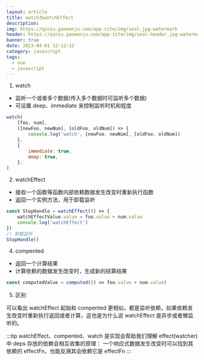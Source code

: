 ```yaml
---
layout: article
title: watch与watchEffect
description: 
img: https://qiniu.gaowenju.com/app-site/img/seal.jpg-watermark
header: https://qiniu.gaowenju.com/app-site/img/seal-header.jpg-watermark
banner: true
date: 2023-04-01 12:12:12
category: javascript
tags:
  - vue
  - javascript
---
```


1. watch

-   监听一个或者多个数据(传入多个数据时可监听多个数据)
-   可设置 deep、immediate 来控制监听时机和程度

```javascript
watch(
    [foo, num],
    ([newFoo, newNum], [oldFoo, oldNum]) => {
        console.log('watch', [newFoo, newNum], [oldFoo, oldNum])
    },
    {
        immediate: true,
        deep: true,
    },
)
```

2. watchEffect

-   接收一个函数等函数内部依赖数据发生改变时重新执行函数
-   返回一个实例方法，用于卸载监听

```javascript
const StopHandle = watchEffect(() => {
    watchEffectValue.value = foo.value + num.value
    console.log('watchEffect')
})
// 卸载监听
StopHandle()
```

4. compented

-   返回一个计算结果
-   计算依赖的数据发生改变时，生成新的结算结果

```javascript
const computedValue = computed(() => foo.value + num.value)
```

5. 区别

可以看出 watchEffect 起始和 compented 更相似，都是监听依赖，如果依赖发生改变时重新执行返回或者计算，这也是为什么说 watchEffect 是异步或者懒监听的。

:::tip
watchEffect、compented、watch 是实现会帮助我们理解 effect(watcher)中 deps 存放的依赖会相互收集的原理：
一个响应式数据发生改变时可以找到其依赖的 effectFn，也能反溯其会依赖它是 effectFn
:::
